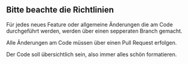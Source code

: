 ## Bitte beachte die Richtlinien

Für jedes neues Feature oder allgemeine Änderungen die am Code durchgeführt werden, werden über einen sepperaten Branch gemacht.

Alle Änderungen am Code müssen über einen Pull Request erfolgen.

Der Code soll übersichtlich sein, also immer alles schön formatieren.
